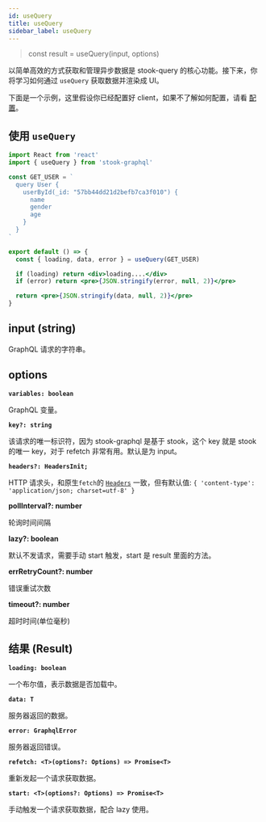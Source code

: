 ```yaml
---
id: useQuery
title: useQuery
sidebar_label: useQuery
---
```


> const result = useQuery(input, options)

以简单高效的方式获取和管理异步数据是 stook-query 的核心功能。接下来，你将学习如何通过 `useQuery` 获取数据并渲染成 UI。

下面是一个示例，这里假设你已经配置好 client，如果不了解如何配置，请看 [配置](/docs/graphql/config)。

## 使用 `useQuery`

```jsx
import React from 'react'
import { useQuery } from 'stook-graphql'

const GET_USER = `
  query User {
    userById(_id: "57bb44dd21d2befb7ca3f010") {
      name
      gender
      age
    }
  }
`

export default () => {
  const { loading, data, error } = useQuery(GET_USER)

  if (loading) return <div>loading....</div>
  if (error) return <pre>{JSON.stringify(error, null, 2)}</pre>

  return <pre>{JSON.stringify(data, null, 2)}</pre>
}
```

## input (string)

GraphQL 请求的字符串。

## options

**`variables: boolean`**

GraphQL 变量。

**`key?: string`**

该请求的唯一标识符，因为 stook-graphql 是基于 stook，这个 key 就是 stook 的唯一 key，对于 refetch 非常有用。默认是为 input。

**`headers?: HeadersInit;`**

HTTP 请求头，和原生`fetch`的 [`Headers`](https://github.github.io/fetch/#Headers) 一致，但有默认值: `{ 'content-type': 'application/json; charset=utf-8' }`

**pollInterval?: number**

轮询时间间隔

**lazy?: boolean**

默认不发请求，需要手动 start 触发，start 是 result 里面的方法。

**errRetryCount?: number**

错误重试次数

**timeout?: number**

超时时间(单位毫秒)

## 结果 (Result)

**`loading: boolean`**

一个布尔值，表示数据是否加载中。

**`data: T`**

服务器返回的数据。

**`error: GraphqlError`**

服务器返回错误。

**`refetch: <T>(options?: Options) => Promise<T>`**

重新发起一个请求获取数据。

**`start: <T>(options?: Options) => Promise<T>`**

手动触发一个请求获取数据，配合 lazy 使用。
